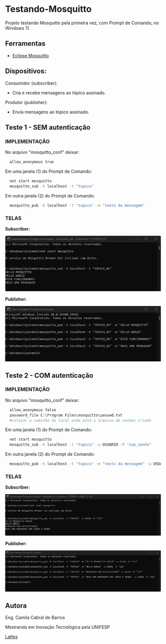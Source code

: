 # Testando-Mosquitto
Projeto testando Mosquitto pela primeira vez, com Prompt de Comando, no Windows 11.


## Ferramentas

- [Eclipse Mosquitto](https://mosquitto.org/download/)

  
## Dispositivos:

  Consumidor (subscriber):
  - Cria e recebe mensagens ao tópico assinado.
  
  Produtor (publisher):
  - Envia mensagens ao tópico assinado.


## Teste 1 - SEM autenticação

### <b> IMPLEMENTAÇÃO </b>

  No arquivo "mosquitto_conf" deixar:
  
  ```bash
    allow_anonymous true
  ```

  Em uma janela (1) do Prompt de Comando:

  ```bash
    net start mosquitto
    mosquitto_sub -h localhost -t "topico"
  ```

  Em outra janela (2) do Prompt de Comando:

  ```bash
    mosquitto_pub -h localhost -t "topico" -m "texto da mensagem"
  ```
  
 
### <b> TELAS </b>

<b>Subscriber:</b>
  
  ![image](https://github.com/Camila-Barros/Testando-Mosquitto/blob/main/subscriber1.png)
  
<b>Publisher:</b>
  
  ![image](https://github.com/Camila-Barros/Testando-Mosquitto/blob/main/publisher1.png)



## Teste 2 - COM autenticação

### <b> IMPLEMENTAÇÃO </b>

  No arquivo "mosquitto_conf" deixar:
  
  ```bash
    allow_anonymous false
    password_file C:\Program Files\mosquitto\passwd.txt
    #colocar o caminho do local onde está o arquivo de senhas criado
  ```

  Em uma janela (1) do Prompt de Comando:

  ```bash
    net start mosquitto
    mosquitto_sub -h localhost -t "topico" -u USUARIO -P "sua_senha"
  ```

  Em outra janela (2) do Prompt de Comando:

  ```bash
    mosquitto_pub -h localhost -t "topico" -m "texto da mensagem" -u USUARIO -P "sua_senha"
  ```
  
 
### <b> TELAS </b>

<b>Subscriber:</b>
  
  ![image](https://github.com/Camila-Barros/Testando-Mosquitto/blob/main/subscriber2.png)
  
<b>Publisher:</b>
  
  ![image](https://github.com/Camila-Barros/Testando-Mosquitto/blob/main/publisher2.png)



## Autora

Eng. Camila Cabral de Barros

Mestranda em Inovação Tecnológica pela UNIFESP

[Lattes](http://lattes.cnpq.br/2066462797590469)
